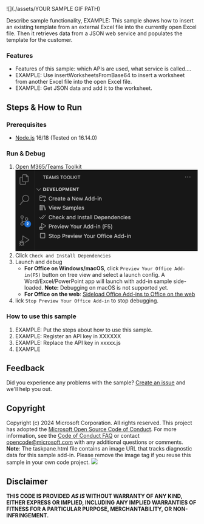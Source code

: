 ![](./assets/YOUR SAMPLE GIF PATH)

Describe sample functionality, EXAMPLE: This sample shows how to insert an existing template from an external Excel file into the currently open Excel file. Then it retrieves data from a JSON web service and populates the template for the customer.

### Features
- Features of this sample: which APIs are used, what service is called....
- EXAMPLE: Use insertWorksheetsFromBase64 to insert a worksheet from another Excel file into the open Excel file.
- EXAMPLE: Get JSON data and add it to the worksheet.

## Steps & How to Run

### Prerequisites
- [Node.js](https://nodejs.org) 16/18 (Tested on 16.14.0)

### Run & Debug
1. Open M365/Teams Toolkit
<br>![](./assets/toolkit_development.png)
2. Click `Check and Install Dependencies`
3. Launch and debug
    * **For Office on Windows/macOS**, click `Preview Your Office Add-in(F5)` button on tree view and select a launch config. A Word/Excel/PowerPoint app will launch with add-in sample side-loaded. **Note:** Debugging on macOS is not supported yet.
    * **For Office on the web**: [Sideload Office Add-ins to Office on the web](https://learn.microsoft.com/office/dev/add-ins/testing/sideload-office-add-ins-for-testing)
4. lick `Stop Preview Your Office Add-in` to stop debugging.


### How to use this sample
1. EXAMPLE: Put the steps about how to use this sample.
2. EXAMPLE: Register an API key in XXXXXX
3. EXAMPLE: Replace the API key in xxxxx.js
4. EXAMPLE

## Feedback
Did you experience any problems with the sample? [Create an issue]( https://github.com/OfficeDev/Office-Samples/issues/new) and we'll help you out.

## Copyright
Copyright (c) 2024 Microsoft Corporation. All rights reserved.
This project has adopted the [Microsoft Open Source Code of Conduct](https://opensource.microsoft.com/codeofconduct/). For more information, see the [Code of Conduct FAQ](https://opensource.microsoft.com/codeofconduct/faq/) or contact [opencode@microsoft.com](mailto:opencode@microsoft.com) with any additional questions or comments.
<br>**Note**: The taskpane.html file contains an image URL that tracks diagnostic data for this sample add-in. Please remove the image tag if you reuse this sample in your own code project.
<img src="https://pnptelemetry.azurewebsites.net/pnp-officeaddins/samples/word-add-in-aigc">

## Disclaimer
**THIS CODE IS PROVIDED *AS IS* WITHOUT WARRANTY OF ANY KIND, EITHER EXPRESS OR IMPLIED, INCLUDING ANY IMPLIED WARRANTIES OF FITNESS FOR A PARTICULAR PURPOSE, MERCHANTABILITY, OR NON-INFRINGEMENT.**
